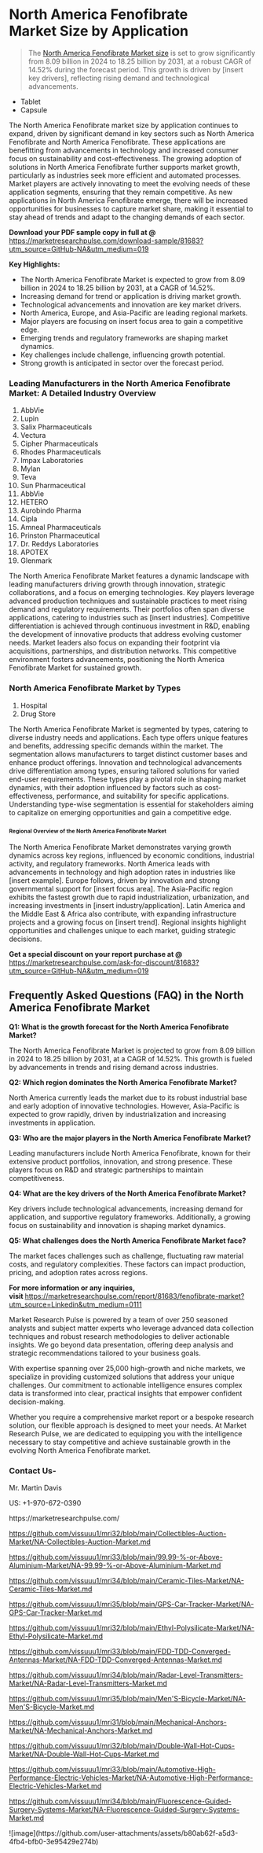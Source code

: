 <h1>North America Fenofibrate Market&nbsp;Size by Application</h1><blockquote><p>The <a href="https://marketresearchpulse.com/download-sample/81683?utm_source=GitHub-NA&amp;utm_medium=019">North America Fenofibrate Market size</a> is set to grow significantly from 8.09 billion in 2024 to 18.25 billion by 2031, at a robust CAGR of 14.52% during the forecast period. This growth is driven by [insert key drivers], reflecting rising demand and technological advancements.</p></blockquote><ul><li>Tablet<li> Capsule</li></ul><p>The North America Fenofibrate market size by application continues to expand, driven by significant demand in key sectors such as North America Fenofibrate and North America Fenofibrate. These applications are benefitting from advancements in technology and increased consumer focus on sustainability and cost-effectiveness. The growing adoption of solutions in North America Fenofibrate further supports market growth, particularly as industries seek more efficient and automated processes. Market players are actively innovating to meet the evolving needs of these application segments, ensuring that they remain competitive. As new applications in North America Fenofibrate emerge, there will be increased opportunities for businesses to capture market share, making it essential to stay ahead of trends and adapt to the changing demands of each sector.</p><p><strong>Download your PDF sample copy in full at @ </strong><a href="https://marketresearchpulse.com/download-sample/81683?utm_source=GitHub-NA&amp;utm_medium=019">https://marketresearchpulse.com/download-sample/81683?utm_source=GitHub-NA&amp;utm_medium=019</a></p><p><strong>Key Highlights: </strong></p><ul><li>The North America Fenofibrate Market is expected to grow from 8.09 billion in 2024 to 18.25 billion by 2031, at a CAGR of 14.52%.</li><li>Increasing demand for trend or application is driving market growth.</li><li>Technological advancements and innovation are key market drivers.</li><li>North America, Europe, and Asia-Pacific are leading regional markets.</li><li>Major players are focusing on insert focus area to gain a competitive edge.</li><li>Emerging trends and regulatory frameworks are shaping market dynamics.</li><li>Key challenges include challenge, influencing growth potential.</li><li>Strong growth is anticipated in sector over the forecast period.</li></ul><h3>Leading Manufacturers in the North America Fenofibrate Market: A Detailed Industry Overview</h3><ol><li>AbbVie</li><li>Lupin</li><li>Salix Pharmaceuticals</li><li>Vectura</li><li>Cipher Pharmaceuticals</li><li>Rhodes Pharmaceuticals</li><li>Impax Laboratories</li><li>Mylan</li><li>Teva</li><li>Sun Pharmaceutical</li><li>AbbVie</li><li>HETERO</li><li>Aurobindo Pharma</li><li>Cipla</li><li>Amneal Pharmaceuticals</li><li>Prinston Pharmaceutical</li><li>Dr. Reddys Laboratories</li><li>APOTEX</li><li>Glenmark</li></ol><div class="flex max-w-full flex-col flex-grow"><div class="min-h-8 text-message flex w-full flex-col items-end gap-2 whitespace-normal break-words [.text-message+&amp;]:mt-5" dir="auto" data-message-author-role="assistant" data-message-id="fd8432e4-4910-450d-b182-61b7bfb0a01f" data-message-model-slug="gpt-4o"><div class="flex w-full flex-col gap-1 empty:hidden first:pt-[3px]"><div class="markdown prose w-full break-words dark:prose-invert light"><p>The North America Fenofibrate Market features a dynamic landscape with leading manufacturers driving growth through innovation, strategic collaborations, and a focus on emerging technologies. Key players leverage advanced production techniques and sustainable practices to meet rising demand and regulatory requirements. Their portfolios often span diverse applications, catering to industries such as [insert industries]. Competitive differentiation is achieved through continuous investment in R&amp;D, enabling the development of innovative products that address evolving customer needs. Market leaders also focus on expanding their footprint via acquisitions, partnerships, and distribution networks. This competitive environment fosters advancements, positioning the North America Fenofibrate Market for sustained growth.</p></div></div></div></div><h3>North America Fenofibrate Market by Types</h3><ol><li>Hospital<li> Drug Store</li></ol><div class="flex max-w-full flex-col flex-grow"><div class="min-h-8 text-message flex w-full flex-col items-end gap-2 whitespace-normal break-words [.text-message+&amp;]:mt-5" dir="auto" data-message-author-role="assistant" data-message-id="084470be-0bb7-4664-bddf-5156b4f41249" data-message-model-slug="gpt-4o-mini"><div class="flex w-full flex-col gap-1 empty:hidden first:pt-[3px]"><div class="markdown prose w-full break-words dark:prose-invert light"><p>The North America Fenofibrate Market is segmented by types, catering to diverse industry needs and applications. Each type offers unique features and benefits, addressing specific demands within the market. The segmentation allows manufacturers to target distinct customer bases and enhance product offerings. Innovation and technological advancements drive differentiation among types, ensuring tailored solutions for varied end-user requirements. These types play a pivotal role in shaping market dynamics, with their adoption influenced by factors such as cost-effectiveness, performance, and suitability for specific applications. Understanding type-wise segmentation is essential for stakeholders aiming to capitalize on emerging opportunities and gain a competitive edge.</p></div></div></div></div><h3><span style="font-size: 11px;">Regional Overview of the North America Fenofibrate Market</span></h3><div class="flex max-w-full flex-col flex-grow"><div class="min-h-8 text-message flex w-full flex-col items-end gap-2 whitespace-normal break-words [.text-message+&amp;]:mt-5" dir="auto" data-message-author-role="assistant" data-message-id="e9038762-ce64-4e30-91c9-9bd413514231" data-message-model-slug="gpt-4o-mini"><div class="flex w-full flex-col gap-1 empty:hidden first:pt-[3px]"><div class="markdown prose w-full break-words dark:prose-invert light"><p>The North America Fenofibrate Market demonstrates varying growth dynamics across key regions, influenced by economic conditions, industrial activity, and regulatory frameworks. North America leads with advancements in technology and high adoption rates in industries like [insert example]. Europe follows, driven by innovation and strong governmental support for [insert focus area]. The Asia-Pacific region exhibits the fastest growth due to rapid industrialization, urbanization, and increasing investments in [insert industry/application]. Latin America and the Middle East &amp; Africa also contribute, with expanding infrastructure projects and a growing focus on [insert trend]. Regional insights highlight opportunities and challenges unique to each market, guiding strategic decisions.</p></div></div></div></div><p><strong>Get a special discount on your report purchase at @ </strong><a href="https://marketresearchpulse.com/ask-for-discount/81683?utm_source=GitHub-NA&amp;utm_medium=019">https://marketresearchpulse.com/ask-for-discount/81683?utm_source=GitHub-NA&amp;utm_medium=019</a></p><h2>Frequently Asked Questions (FAQ) in the North America Fenofibrate Market</h2><p><strong>Q1: What is the growth forecast for the North America Fenofibrate Market?</strong></p><p>The North America Fenofibrate Market is projected to grow from 8.09 billion in 2024 to 18.25 billion by 2031, at a CAGR of 14.52%. This growth is fueled by advancements in trends and rising demand across industries.</p><p><strong>Q2: Which region dominates the North America Fenofibrate Market?</strong></p><p>North America currently leads the market due to its robust industrial base and early adoption of innovative technologies. However, Asia-Pacific is expected to grow rapidly, driven by industrialization and increasing investments in application.</p><p><strong>Q3: Who are the major players in the North America Fenofibrate Market?</strong></p><p>Leading manufacturers include North America Fenofibrate, known for their extensive product portfolios, innovation, and strong presence. These players focus on R&amp;D and strategic partnerships to maintain competitiveness.</p><p><strong>Q4: What are the key drivers of the North America Fenofibrate Market?</strong></p><p>Key drivers include technological advancements, increasing demand for application, and supportive regulatory frameworks. Additionally, a growing focus on sustainability and innovation is shaping market dynamics.</p><p><strong>Q5: What challenges does the North America Fenofibrate Market face?</strong></p><p>The market faces challenges such as challenge, fluctuating raw material costs, and regulatory complexities. These factors can impact production, pricing, and adoption rates across regions.</p><p><strong>For more information or any inquiries, visit&nbsp;</strong><a href="https://marketresearchpulse.com/report/81683/fenofibrate-market?utm_source=Linkedin&utm_medium=0111">https://marketresearchpulse.com/report/81683/fenofibrate-market?utm_source=Linkedin&utm_medium=0111</a></p><p>Market Research Pulse is powered by a team of over 250 seasoned analysts and subject matter experts who leverage advanced data collection techniques and robust research methodologies to deliver actionable insights. We go beyond data presentation, offering deep analysis and strategic recommendations tailored to your business goals.</p><p>With expertise spanning over 25,000 high-growth and niche markets, we specialize in providing customized solutions that address your unique challenges. Our commitment to actionable intelligence ensures complex data is transformed into clear, practical insights that empower confident decision-making.</p><p>Whether you require a comprehensive market report or a bespoke research solution, our flexible approach is designed to meet your needs. At Market Research Pulse, we are dedicated to equipping you with the intelligence necessary to stay competitive and achieve sustainable growth in the evolving North America Fenofibrate market.</p><h3><strong>Contact Us-</strong></h3><p>Mr. Martin Davis</p><p>US: +1-970-672-0390</p><p>https://marketresearchpulse.com/</p><p><a href="https://github.com/vissuuu1/mri32/blob/main/Collectibles-Auction-Market/NA-Collectibles-Auction-Market.md">https://github.com/vissuuu1/mri32/blob/main/Collectibles-Auction-Market/NA-Collectibles-Auction-Market.md</a></p><p><a href="https://github.com/vissuuu1/mri33/blob/main/99.99-%-or-Above-Aluminium-Market/NA-99.99-%-or-Above-Aluminium-Market.md">https://github.com/vissuuu1/mri33/blob/main/99.99-%-or-Above-Aluminium-Market/NA-99.99-%-or-Above-Aluminium-Market.md</a></p><p><a href="https://github.com/vissuuu1/mri34/blob/main/Ceramic-Tiles-Market/NA-Ceramic-Tiles-Market.md">https://github.com/vissuuu1/mri34/blob/main/Ceramic-Tiles-Market/NA-Ceramic-Tiles-Market.md</a></p><p><a href="https://github.com/vissuuu1/mri35/blob/main/GPS-Car-Tracker-Market/NA-GPS-Car-Tracker-Market.md">https://github.com/vissuuu1/mri35/blob/main/GPS-Car-Tracker-Market/NA-GPS-Car-Tracker-Market.md</a></p><p><a href="https://github.com/vissuuu1/mri32/blob/main/Ethyl-Polysilicate-Market/NA-Ethyl-Polysilicate-Market.md">https://github.com/vissuuu1/mri32/blob/main/Ethyl-Polysilicate-Market/NA-Ethyl-Polysilicate-Market.md</a></p><p><a href="https://github.com/vissuuu1/mri33/blob/main/FDD-TDD-Converged-Antennas-Market/NA-FDD-TDD-Converged-Antennas-Market.md">https://github.com/vissuuu1/mri33/blob/main/FDD-TDD-Converged-Antennas-Market/NA-FDD-TDD-Converged-Antennas-Market.md</a></p><p><a href="https://github.com/vissuuu1/mri34/blob/main/Radar-Level-Transmitters-Market/NA-Radar-Level-Transmitters-Market.md">https://github.com/vissuuu1/mri34/blob/main/Radar-Level-Transmitters-Market/NA-Radar-Level-Transmitters-Market.md</a></p><p><a href="https://github.com/vissuuu1/mri35/blob/main/Men'S-Bicycle-Market/NA-Men'S-Bicycle-Market.md">https://github.com/vissuuu1/mri35/blob/main/Men'S-Bicycle-Market/NA-Men'S-Bicycle-Market.md</a></p><p><a href="https://github.com/vissuuu1/mri31/blob/main/Mechanical-Anchors-Market/NA-Mechanical-Anchors-Market.md">https://github.com/vissuuu1/mri31/blob/main/Mechanical-Anchors-Market/NA-Mechanical-Anchors-Market.md</a></p><p><a href="https://github.com/vissuuu1/mri32/blob/main/Double-Wall-Hot-Cups-Market/NA-Double-Wall-Hot-Cups-Market.md">https://github.com/vissuuu1/mri32/blob/main/Double-Wall-Hot-Cups-Market/NA-Double-Wall-Hot-Cups-Market.md</a></p><p><a href="https://github.com/vissuuu1/mri33/blob/main/Automotive-High-Performance-Electric-Vehicles-Market/NA-Automotive-High-Performance-Electric-Vehicles-Market.md">https://github.com/vissuuu1/mri33/blob/main/Automotive-High-Performance-Electric-Vehicles-Market/NA-Automotive-High-Performance-Electric-Vehicles-Market.md</a></p><p><a href="https://github.com/vissuuu1/mri34/blob/main/Fluorescence-Guided-Surgery-Systems-Market/NA-Fluorescence-Guided-Surgery-Systems-Market.md">https://github.com/vissuuu1/mri34/blob/main/Fluorescence-Guided-Surgery-Systems-Market/NA-Fluorescence-Guided-Surgery-Systems-Market.md</a></p>
![image](https://github.com/user-attachments/assets/b80ab62f-a5d3-4fb4-bfb0-3e95429e274b)

